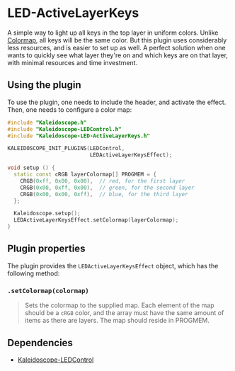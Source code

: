 # LED-ActiveLayerKeys

A simple way to light up all keys in the top layer in uniform colors. Unlike
[Colormap](Kaleidoscope-Colormap.md), all keys will be the same color. But this
plugin uses considerably less resources, and is easier to set up as well. A
perfect solution when one wants to quickly see what layer they're on and which
keys are on that layer, with minimal resources and time investment.

## Using the plugin

To use the plugin, one needs to include the header, and activate the effect.
Then, one needs to configure a color map:

```c++
#include "Kaleidoscope.h"
#include "Kaleidoscope-LEDControl.h"
#include "Kaleidoscope-LED-ActiveLayerKeys.h"

KALEIDOSCOPE_INIT_PLUGINS(LEDControl,
                          LEDActiveLayerKeysEffect);

void setup () {
  static const cRGB layerColormap[] PROGMEM = {
    CRGB(0xff, 0x00, 0x00),  // red, for the first layer
    CRGB(0x00, 0xff, 0x00),  // green, for the second layer
    CRGB(0x00, 0x00, 0xff),  // blue, for the third layer
  };

  Kaleidoscope.setup();
  LEDActiveLayerKeysEffect.setColormap(layerColormap);
}
```

## Plugin properties

The plugin provides the `LEDActiveLayerKeysEffect` object, which has the following
method:

### `.setColormap(colormap)`

> Sets the colormap to the supplied map. Each element of the map should be a
> `cRGB` color, and the array must have the same amount of items as there are
> layers. The map should reside in PROGMEM.

## Dependencies

* [Kaleidoscope-LEDControl](Kaleidoscope-LEDControl.md)

